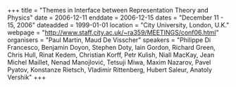 +++
title = "Themes in Interface between Representation Theory and Physics"
date = 2006-12-11
enddate = 2006-12-15
dates = "December 11 - 15, 2006"
dateadded = 1999-01-01
location = "City University, London, U.K."
webpage = "http://www.staff.city.ac.uk/~ra359/MEETINGS/conf06.html"
organisers = "Paul Martin, Maud De Visscher"
speakers = "Philippe Di Francesco, Benjamin Doyon, Stephen Doty, Iain Gordon, Richard Green, Chris Hull, Rinat Kedem, Christian Korff, Petr Kulish, Niall MacKay, Jean Michel Maillet, Nenad Manojlović, Tetsuji Miwa, Maxim Nazarov, Pavel Pyatov, Konstanze Rietsch, Vladimir Rittenberg, Hubert Saleur, Anatoly Vershik"
+++
